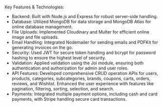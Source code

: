 Key Features & Technologies:
- Backend: Built with Node.js and Express for robust server-side handling.
- Database: Utilized MongoDB for data storage and MongoDB Atlas for online database management.
- File Uploads: Implemented Cloudinary and Multer for efficient online image and file uploads.
- Email Handling: Integrated Nodemailer for sending emails and PDFKit for generating invoices on the go.
- Security: Used JWT for secure token handling and bcrypt for password hashing to ensure the highest level of security.
- Validation: Applied validation using the Joi module, ensuring both authentication and authorization for admin and user roles.
- API Features: Developed comprehensive CRUD operation APIs for users, products, categories, subcategories, brands, coupons, carts, orders, reviews, and Wishlist. Enhanced the user experience with features like pagination, filtering, sorting, selection, and search.
- Payments: Integrated multiple payment options, including cash and card payments, with Stripe handling secure card transactions.
